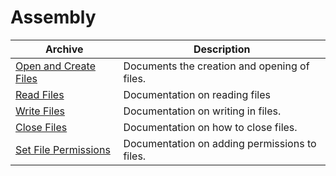 # Assembly

| Archive                                             | Description                                   |
|-----------------------------------------------------|-----------------------------------------------|
| [Open and Create Files](./OpenFiles.md)             | Documents the creation and opening of files.  |
| [Read Files](./Read-Files.md)                       | Documentation on reading files                |
| [Write Files](./Write-Files.md)                     | Documentation on writing in files.            |
| [Close Files](./Close-Files.md)                     | Documentation on how to close files.          |
| [Set File Permissions](./Set-File-Permissions.md)   | Documentation on adding permissions to files. |